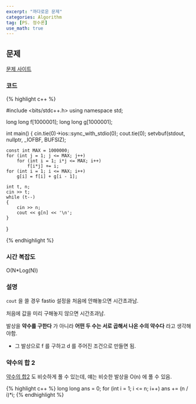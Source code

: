 ```yaml
---
excerpt: "까다로운 문제"
categories: Algorithm
tag: [PS. 정수론]
use_math: true
---
```

## 문제

[문제 사이트](https://www.acmicpc.net/problem/17425)

### 코드

{% highlight c++ %}

#include <bits/stdc++.h>
using namespace std;

long long f[1000001];
long long g[1000001];

int main()
{
	cin.tie(0)->ios::sync_with_stdio(0); 
	cout.tie(0); setvbuf(stdout, nullptr, _IOFBF, BUFSIZ);
	
	const int MAX = 1000000;
	for (int j = 1; j <= MAX; j++)
		for (int i = 1; i*j <= MAX; i++)
			f[i*j] += i;
	for (int i = 1; i <= MAX; i++)
		g[i] = f[i] + g[i - 1];

	int t, n;
	cin >> t;
	while (t--)
	{
		cin >> n;
		cout << g[n] << '\n';
	}

}

{% endhighlight %}

### 시간 복잡도

O(N*Log(N))

### 설명

```cout``` 을 쓸 경우 fastio 설정을 처음에 안해놓으면 시간초과남.

처음에 값을 미리 구해놓지 않으면 시간초과남.

발상을 __약수를 구한다__ 가 아니라 __어떤 두 수는 서로 곱해서 나온 수의 약수다__ 라고 생각해야함.
+ 그 발상으로 f 를 구하고 d 를 주어진 조건으로 만들면 됨.

### 약수의 합 2

[약수의 합2](https://www.acmicpc.net/problem/17427) 도 비슷하게 풀 수 있는데, 얘는 비슷한 발상을 O(n) 에 풀 수 있음.

{% highlight c++ %}
long long ans = 0;
for (int i = 1; i <= n; i++)
	ans += (n / i)*i;
{% endhighlight %}